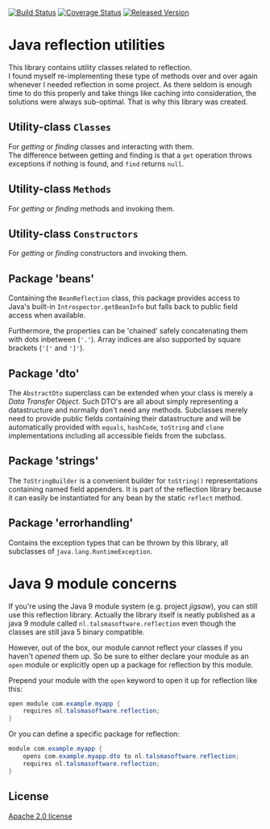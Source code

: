 [![Build Status][ci-img]][ci]
[![Coverage Status][coveralls-img]][coveralls]
[![Released Version][maven-img]][maven]

# Java reflection utilities

This library contains utility classes related to reflection.  
I found myself re-implementing these type of methods over and over again 
whenever I needed reflection in some project.
As there seldom is enough time to do this properly and take things like caching
into consideration, the solutions were always sub-optimal.
That is why this library was created.

## Utility-class `Classes`

For _getting_ or _finding_ classes and interacting with them.  
The difference between getting and finding is that a `get` operation
throws exceptions if nothing is found, and `find` returns `null`.

## Utility-class `Methods`

For _getting_ or _finding_ methods and invoking them.

## Utility-class `Constructors`

For _getting_ or _finding_ constructors and invoking them.

## Package 'beans'

Containing the `BeanReflection` class, this package provides access to 
Java's built-in `Introspector.getBeanInfo` but falls back to public field access
when available.

Furthermore, the properties can be 'chained' safely concatenating them 
with dots inbetween (`'.'`). Array indices are also supported by square brackets (`'['` and `']'`).

## Package 'dto'

The `AbstractDto` superclass can be extended when your class is merely a *Data Transfer Object*.
Such DTO's are all about simply representing a datastructure and normally don't need any methods.
Subclasses merely need to provide public fields containing their datastructure
and will be automatically provided with `equals`, `hashCode`, `toString` and `clone`
implementations including all accessible fields from the subclass.

## Package 'strings'

The `ToStringBuilder` is a convenient builder for `toString()` representations 
containing named field appenders. It is part of the reflection library because 
it can easily be instantiated for any bean by the static `reflect` method.

## Package 'errorhandling'

Contains the exception types that can be thrown by this library,
all subclasses of `java.lang.RuntimeException`.

# Java 9 module concerns

If you're using the Java 9 module system (e.g. project _jigsaw_),
you can still use this reflection library. Actually the library itself is
neatly published as a java 9 module called `nl.talsmasoftware.reflection`
even though the classes are still java 5 binary compatible.

However, out of the box, our module cannot reflect your classes if you haven't _opened_ them up.
So be sure to either declare your module as an `open` module or explicitly open up a 
package for reflection by this module.

Prepend your module with the `open` keyword to open it up for reflection like this:
```java
open module com.example.myapp {
    requires nl.talsmasoftware.reflection;
}
```

Or you can define a specific package for reflection:
```java
module com.example.myapp {
    opens com.example.myapp.dto to nl.talsmasoftware.reflection;
    requires nl.talsmasoftware.reflection;
}
```

## License

[Apache 2.0 license](LICENSE)


  [ci-img]: https://img.shields.io/travis/talsma-ict/reflection/master.svg
  [ci]: https://travis-ci.org/talsma-ict/reflection
  [maven-img]: https://img.shields.io/maven-central/v/nl.talsmasoftware/reflection.svg
  [maven]: http://search.maven.org/#search%7Cga%7C1%7Cg%3A%22nl.talsmasoftware%22%20AND%20a%3A%22reflection%22
  [coveralls-img]: https://coveralls.io/repos/github/talsma-ict/reflection/badge.svg
  [coveralls]: https://coveralls.io/github/talsma-ict/reflection
